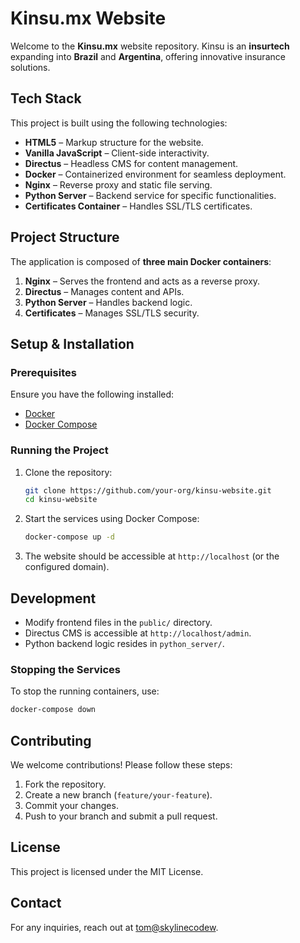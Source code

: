 # Kinsu.mx Website

Welcome to the **Kinsu.mx** website repository. Kinsu is an **insurtech** expanding into **Brazil** and **Argentina**, offering innovative insurance solutions.

## Tech Stack

This project is built using the following technologies:

- **HTML5** – Markup structure for the website.
- **Vanilla JavaScript** – Client-side interactivity.
- **Directus** – Headless CMS for content management.
- **Docker** – Containerized environment for seamless deployment.
- **Nginx** – Reverse proxy and static file serving.
- **Python Server** – Backend service for specific functionalities.
- **Certificates Container** – Handles SSL/TLS certificates.

## Project Structure

The application is composed of **three main Docker containers**:

1. **Nginx** – Serves the frontend and acts as a reverse proxy.
2. **Directus** – Manages content and APIs.
3. **Python Server** – Handles backend logic.
4. **Certificates** – Manages SSL/TLS security.

## Setup & Installation

### Prerequisites
Ensure you have the following installed:
- [Docker](https://www.docker.com/)
- [Docker Compose](https://docs.docker.com/compose/install/)

### Running the Project
1. Clone the repository:
   ```sh
   git clone https://github.com/your-org/kinsu-website.git
   cd kinsu-website
   ```
2. Start the services using Docker Compose:
   ```sh
   docker-compose up -d
   ```
3. The website should be accessible at `http://localhost` (or the configured domain).

## Development

- Modify frontend files in the `public/` directory.
- Directus CMS is accessible at `http://localhost/admin`.
- Python backend logic resides in `python_server/`.

### Stopping the Services
To stop the running containers, use:
```sh
docker-compose down
```

## Contributing

We welcome contributions! Please follow these steps:
1. Fork the repository.
2. Create a new branch (`feature/your-feature`).
3. Commit your changes.
4. Push to your branch and submit a pull request.

## License
This project is licensed under the MIT License.

## Contact
For any inquiries, reach out at [tom@skylinecodew](mailto:tom@skylinecodew.com).


